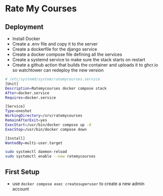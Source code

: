# Rate My Courses

## Deployment

- Install Docker
- Create a .env file and copy it to the server
- Create a dockerfile for the django service
- Create a docker compose file defining all the services
- Create a systemd service to make sure the stack starts on restart
- Create a github action that builds the container and uploads it to ghcr.io so watchtower can redeploy the new version

```bash
# /etc/systemd/system/ratemycourses.service
[Unit]
Description=Ratemycourses docker compose stack
After=docker.service
Requires=docker.service

[Service]
Type=oneshot
WorkingDirectory=/srv/ratemycourses
RemainAfterExit=yes
ExecStart=/usr/bin/docker compose up -d
ExecStop=/usr/bin/docker compose down

[Install]
WantedBy=multi-user.target
```

```bash
sudo systemctl daemon-reload
sudo systemctl enable --now ratemycourses
```

## First Setup

- use `docker compose exec createsuperuser` to create a new admin account


